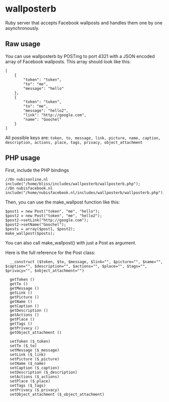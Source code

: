 wallposterb
===========

Ruby server that accepts Facebook wallposts and handles them one by one asynchronously.

Raw usage
---------

You can use wallposterb by POSTing to port 4321 with a JSON encoded array of Facebook wallposts.
This array should look like this:

```
[
    {
        "token": "token",
        "to": "me",
        "message": "hello"
    },
    {
        "token": "token",
        "to": "me",
        "message": "hello2",
        "link": "http://google.com",
        "name": "Goochel"
    }
]
```

All possible keys are:
`token, to, message, link, picture, name, caption, description, actions, place, tags, privacy, object_attachment`


PHP usage
---------

First, include the PHP bindings

```
//On nubisonline.nl
include("/home/bliss/includes/wallposterb/wallposterb.php");
//On nubisfacebook.nl
include("/home/nubisfacebook.nl/includes/wallposterb/wallposterb.php");
```

Then, you can use the make_wallpost function like this:

```
$post1 = new Post("token", "me", "hello"); 
$post2 = new Post("token", "me", "hello2");
$post2->setLink("http://google.com");
$post2->setName("Goochel");
$posts = array($post1, $post2);
make_wallpost($posts);
```

You can also call make_wallpost() with just a Post as argument.

Here is the full reference for the Post class:

```
  __construct ($token, $to, $message, $link="", $picture="", $name="", $caption="", $description="", $actions="", $place="", $tags="", $privacy="", $object_attachment="")
  
  getToken ()
  getTo ()
  getMessage ()
  getLink ()
  getPicture ()
  getName ()
  getCaption ()
  getDescription ()
  getActions ()
  getPlace ()
  getTags ()
  getPrivacy ()
  getObject_attachment ()
  
  setToken ($_token)
  setTo ($_to)
  setMessage ($_message)
  setLink ($_link)
  setPicture ($_picture)
  setName ($_name)
  setCaption ($_caption)
  setDescription ($_description)
  setActions ($_actions)
  setPlace ($_place)
  setTags ($_tags)
  setPrivacy ($_privacy)
  setObject_attachment ($_object_attachment)
```